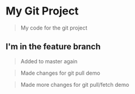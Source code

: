 # My Git Project 

> My code for the git project

## I'm in the feature branch 

> Added to master again 


> Made changes for git pull demo

> Made more changes for git pull/fetch demo

